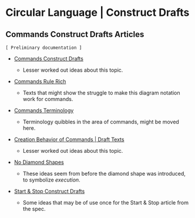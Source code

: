 Circular Language | Construct Drafts
====================================

Commands Construct Drafts Articles
----------------------------------

`[ Preliminary documentation ]`

- [Commands Construct Drafts](commands-construct-drafts.md)

    - Lesser worked out ideas about this topic.

- [Commands Rule Rich](commands-rule-rich.md)

    - Texts that might show the struggle to make this diagram notation work for commands.

- [Commands Terminology](commands-terminology.md)

    - Terminology quibbles in the area of commands, might be moved here.

- [Creation Behavior of Commands | Draft Texts](creation-behavior-of-commands-draft-texts.md)

    - Lesser worked out ideas about this topic.

- [No Diamond Shapes](no-diamond-shapes.md)

    - These ideas seem from before the diamond shape was introduced, to symbolize *execution*.

- [Start & Stop Construct Drafts](start-and-stop-construct-drafts.md)

    - Some ideas that may be of use once for the Start & Stop article from the spec.